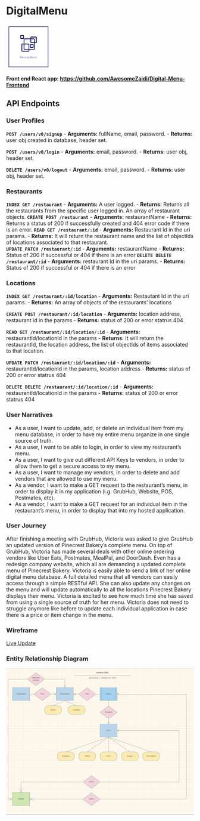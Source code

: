 # DigitalMenu
<img style="height: 120px; width: 120px;" src="./assets/readme/DigiMenu.png"/>

**Front end React app: https://github.com/AwesomeZaidi/Digital-Menu-Frontend**

## API Endpoints
### User Profiles
**`POST /users/v0/signup`**
    - **Arguments:** fullName, email, password.
    - **Returns:**   user obj created in database, header set.

**`POST /users/v0/login`**
    - **Arguments:** email, password.
    - **Returns:**   user obj, header set.
    
**`DELETE /users/v0/logout`**
    - **Arguments:** email, password.
    - **Returns:**   user obj, header set.

### Restaurants
**`INDEX GET /restaurant`**
    - **Arguments:** A user logged.
    - **Returns:** Returns all the restaurants from the specific user logged in. An array of restaurant objects.
**`CREATE POST /restaurant`**
    - **Arguments:** restaurantName
    - **Returns:** Returns a status of 200 if successfully created and 404 error code if there is an error.
**`READ GET /restaurant/:id`**
    - **Arguments:** Restaurant Id in the uri params.
    - **Returns:** It will return the restaurant name and the list of objectIds of locations associated to that restaurant.  
**`UPDATE PATCH /restaurant/:id`**
    - **Arguments:** restaurantName
    - **Returns:** Status of 200 if successful or 404 if there is an error
**`DELETE DELETE /restaurant/:id`**
    - **Arguments:** restaurant Id in the uri params.
    - **Returns:** Status of 200 if successful or 404 if there is an error

### Locations
**`INDEX GET /restaurant/:id/location`**
    - **Arguments:** Restautant Id in the uri params.
    - **Returns:** An array of objects of the restaurants' locations

**`CREATE POST /restaurant/:id/location`**
    - **Arguments:** location address, restaurant id in the params
    - **Returns:** status of 200 or error statrus 404

**`READ GET /restaurant/:id/location/:id`**
    - **Arguments:** restaurantId/locationId in the params
    - **Returns:** It will return the restaurantId, the location address, the list of objectIds of items associated to that location.

**`UPDATE PATCH /restaurant/:id/location/:id`**
    - **Arguments:** restaurantId/locationId in the params, location address
    - **Returns:** status of 200 or error statrus 404  

**`DELETE DELETE /restaurant/:id/location/:id`**
    - **Arguments:** restaurantId/locationId in the params
    - **Returns:** status of 200 or error statrus 404 

### User Narratives
 - As a user, I want to update, add, or delete an individual item from my menu database, in order to have my entire menu organize in one single source of truth.
 - As a user, I want to be able to login, in order to view my restaurant’s menu.
 - As a user, I want to give out different API Keys to vendors, in order to allow them to get a secure access to my menu.
  - As a user, I want to manage my vendors, in order to delete and add vendors that are allowed to use my menu.
 - As a vendor, I want to make a GET request to the restaurant’s menu, in order to display it in my application (i.g. GrubHub, Website, POS, Postmates, etc).
 - As a vendor, I want to make a GET request for an individual item in the restaurant’s menu, in order to display that into my hosted application.

### User Journey
After finishing a meeting with GrubHub, Victoria was asked to give GrubHub an updated version of Pinecrest Bakery’s complete menu. On top of GrubHub, Victoria has made several deals with other online ordering vendors like Uber Eats, Postmates, MealPal, and DoorDash. Even has a redesign company website, which all are demanding a updated complete menu of Pinecrest Bakery. Victoria is easily able to send a link of her online digital menu database. A full detailed menu that all vendors can easily access through a simple RESTful API. She can also update any changes on the menu and will update automatically to all the locations Pinecrest Bakery displays their menu. Victoria is excited to see how much time she has saved from using a single source of truth for her menu. Victoria does not need to struggle anymore like before to update each individual application in case there is a price or item change in the menu. 

### Wireframe
[Live Update](https://balsamiq.cloud/s282s2f/pve4ia6)
### Entity Relationship Diagram
<img src="./assets/readme/digitalMenu_ERD.png"/>